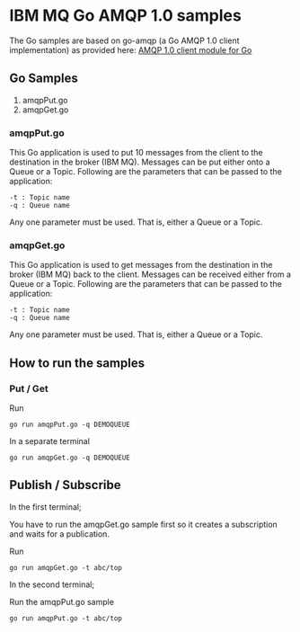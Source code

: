 # IBM MQ Go AMQP 1.0 samples
The Go samples are based on go-amqp (a Go AMQP 1.0 client implementation) as provided here: [AMQP 1.0 client module for Go](https://github.com/Azure/go-amqp)
## Go Samples

1. amqpPut.go
2. amqpGet.go

### amqpPut.go
This Go application is used to put 10 messages from the client to the destination in the broker (IBM MQ). Messages can be put either onto a Queue or a Topic. 
Following are the parameters that can be passed to the application:
```
-t : Topic name
-q : Queue name
```
Any one parameter must be used. That is, either a Queue or a Topic.

### amqpGet.go
This Go application is used to get messages from the destination in the broker (IBM MQ) back to the client. Messages can be received either from a Queue or a Topic. 
Following are the parameters that can be passed to the application:
```
-t : Topic name
-q : Queue name
```
Any one parameter must be used. That is, either a Queue or a Topic.

## How to run the samples
### Put / Get

Run
```
go run amqpPut.go -q DEMOQUEUE
```

In a separate terminal
```
go run amqpGet.go -q DEMOQUEUE
```


## Publish / Subscribe

In the first terminal;

You have to run the amqpGet.go sample first so it creates a subscription and waits for a publication.

Run
```
go run amqpGet.go -t abc/top
```

In the second terminal;

Run the amqpPut.go sample
```
go run amqpPut.go -t abc/top
```
